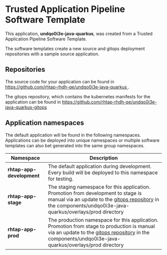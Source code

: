 # Trusted Application Pipeline Software Template

This application, **undqo0i3e-java-quarkus**, was created from a Trusted Application Pipeline Software Template.

The software templates create a new source and gitops deployment repositories with a sample source application. 

## Repositories

The source code for your application can be found in [https://github.com/rhtap-rhdh-qe/undqo0i3e-java-quarkus ](https://github.com/rhtap-rhdh-qe/undqo0i3e-java-quarkus ).
 
The gitops repository, which contains the kubernetes manifests for the application can be found in 
[https://github.com/rhtap-rhdh-qe/undqo0i3e-java-quarkus-gitops ](https://github.com/rhtap-rhdh-qe/undqo0i3e-java-quarkus-gitops ) 

## Application namespaces 

The default application will be found in the following namespaces. Applications can be deployed into unique namespaces or multiple software templates can also bet generated into the same group namespaces.  

|  Namespace   |  Description   |  
| -------- | -------- |   
| **rhtap-app-development** | The default application during development. Every build will be deployed to this namespace for testing. | 
| **rhtap-app-stage** | The staging namespace for this application. Promotion from development to stage is manual via an update to the [gitops repository](https://github.com/rhtap-rhdh-qe/undqo0i3e-java-quarkus-gitops ) in the components/undqo0i3e-java-quarkus/overlays/prod directory |  
| **rhtap-app-prod** | The production namespace for this application. Promotion from stage to production is manual via an update to the [gitops repository](https://github.com/rhtap-rhdh-qe/undqo0i3e-java-quarkus-gitops ) in the components/undqo0i3e-java-quarkus/overlays/prod directory | 
